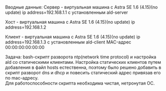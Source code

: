 Вводные данные:
Сервер - виртуальная машина с Astra SE 1.6 (4.15)(no update) ip address=192.168.1.1 с установленным ald-server

Хост - виртуальная машина с Astra SE 1.6 (4.15)(no update) ip address=192.168.1.2

Клиент - виртуальная машина с Astra SE 1.6 (4.15)(no update) ip address=192.168.1.3 с установленным ald-client MAC-адрес 00:00:00:00:00:00

Задача: bash-скрипт разворота ntp(network time protocol) и настройка ald со статическими клиентами.
Настройка статических клиентов путем добавления в файл hosts естественна, поэтому было решено добавить в скрипт разворот dns и dhcp и повесить статический адрес привязав его по mac-адресу.  
Для работоспособности скрипта необходима чистая, нетронутая ОС. 
